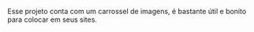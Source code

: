 Esse projeto conta com um carrossel de imagens, é bastante útil e bonito para colocar em seus sites.
